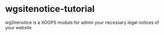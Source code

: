 # wgsitenotice-tutorial
wgSitenotice is a XOOPS module for admin your necessary legal notices of your website
